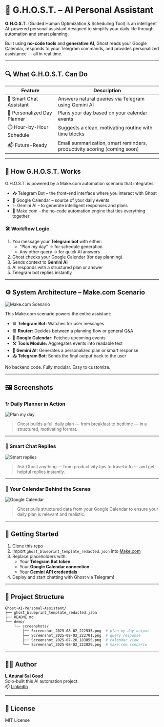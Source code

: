 # 👻 G.H.O.S.T. – AI Personal Assistant

**G.H.O.S.T.** (Guided Human Optimization & Scheduling Tool) is an intelligent AI-powered personal assistant designed to simplify your daily life through automation and smart planning.

Built using **no-code tools** and **generative AI**, Ghost reads your Google Calendar, responds to your Telegram commands, and provides personalized assistance — all in real time.

---

## 🔍 What G.H.O.S.T. Can Do

| Feature | Description |
|--------|-------------|
| 🧠 Smart Chat Assistant | Answers natural queries via Telegram using Gemini AI |
| 📅 Personalized Day Planner | Plans your day based on your calendar events |
| ⏱️ Hour-by-Hour Schedule | Suggests a clean, motivating routine with time blocks |
| 📬 Future-Ready | Email summarization, smart reminders, productivity scoring (coming soon) |

---

## 🧠 How G.H.O.S.T. Works

G.H.O.S.T. is powered by a Make.com automation scenario that integrates:

- 📥 Telegram Bot – the front-end interface where you interact with Ghost
- 📅 Google Calendar – source of your daily events
- ✨ Gemini AI – to generate intelligent responses and plans
- 🔧 Make.com – the no-code automation engine that ties everything together

### 🛠️ Workflow Logic

1. You message your **Telegram bot** with either:
   - “Plan my day” → for schedule generation
   - Any other query → for quick AI answers
2. Ghost checks your Google Calendar (for day planning)
3. Sends context to **Gemini AI**
4. AI responds with a structured plan or answer
5. Telegram bot replies instantly

---

## ⚙️ System Architecture – Make.com Scenario

![Make.com Scenario](demo/screenshots/Screenshot_2025-08-02_222029.png)

This Make.com scenario powers the entire assistant:

- 🟦 **Telegram Bot:** Watches for user messages
- 🟩 **Router:** Decides between a planning flow or general Q&A
- 🔵 **Google Calendar:** Fetches upcoming events
- 🛠️ **Tools Module:** Aggregates events into readable text
- 🌟 **Gemini AI:** Generates a personalized plan or smart response
- 📤 **Telegram Bot:** Sends the final output back to the user

No backend code. Fully modular. Easy to customize.

---

## 🖼️ Screenshots

### ✨ Daily Planner in Action
![Plan my day](demo/screenshots/Screenshot_2025-08-02_222535.png)
> Ghost builds a full daily plan — from breakfast to bedtime — in a structured, motivating format.

---

### 💬 Smart Chat Replies
![Smart replies](demo/screenshots/Screenshot_2025-08-02_222701.png)
> Ask Ghost anything — from productivity tips to travel info — and get helpful replies instantly.

---

### 📅 Your Calendar Behind the Scenes
![Google Calendar](demo/screenshots/Screenshot_2025-07-20_183855.png)
> Ghost pulls structured data from your Google Calendar to ensure your daily plan is relevant and realistic.

---

## 🚀 Getting Started

1. Clone this repo
2. Import `ghost_blueprint_template_redacted.json` into [Make.com](https://make.com)
3. Replace placeholders with:
   - Your **Telegram Bot token**
   - Your **Google Calendar connection**
   - Your **Gemini API credentials**
4. Deploy and start chatting with Ghost via Telegram!

---
## 📁 Project Structure

```bash
Ghost-AI-Personal-Assistant/
├── ghost_blueprint_template_redacted.json
├── README.md
└── demo/
    └── screenshots/
        ├── Screenshot_2025-08-02_222535.png  # plan my day output
        ├── Screenshot_2025-08-02_222701.png  # query response
        ├── Screenshot_2025-07-20_183855.png  # calendar view
        └── Screenshot_2025-08-02_222029.png  # make.com scenario
```
---
## 👨‍💻 Author

**L Anunai Sai Goud**  
Solo-built this AI automation project.  
📫 [LinkedIn](https://www.linkedin.com/in/anunai/)

---

## 📄 License

MIT License
